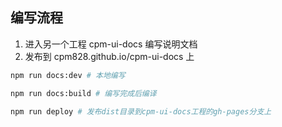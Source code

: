 ## 编写流程

1. 进入另一个工程 cpm-ui-docs 编写说明文档
2. 发布到 cpm828.github.io/cpm-ui-docs 上

```bash
npm run docs:dev # 本地编写

npm run docs:build # 编写完成后编译

npm run deploy # 发布dist目录到cpm-ui-docs工程的gh-pages分支上
```
